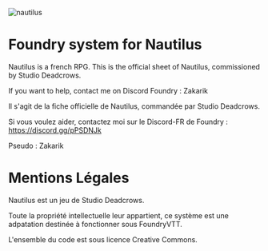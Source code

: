 ![nautilus](https://user-images.githubusercontent.com/8583530/218454501-1c3f3779-4ada-451d-aa2c-28045ac049af.jpg)

# Foundry system for Nautilus
Nautilus is a french RPG.
This is the official sheet of Nautilus, commissioned by Studio Deadcrows.

If you want to help, contact me on Discord Foundry : Zakarik

Il s'agit de la fiche officielle de Nautilus, commandée par Studio Deadcrows.

Si vous voulez aider, contactez moi sur le Discord-FR de Foundry : https://discord.gg/pPSDNJk

Pseudo : Zakarik

# Mentions Légales
Nautilus est un jeu de Studio Deadcrows.

Toute la propriété intellectuelle leur appartient, ce système est une adpatation destinée à fonctionner sous FoundryVTT.

L'ensemble du code est sous licence Creative Commons.
